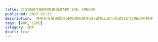 ```yaml
---
title: 交叉编译与QEMU仿真调试ARM SVE、SME应用
published: 2025-03-25
description:  使用交叉编译配合QEMU模拟器在x86设备上运行调试SVE与SME应用程序
tags: [ARM, SIMD]
category: 技术
draft: true
---
```



